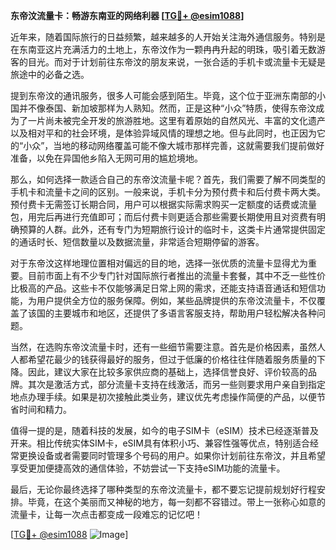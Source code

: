 **东帝汶流量卡：畅游东南亚的网络利器 [[TG💪+ @esim1088](https://t.me/s/esim1088)]**

近年来，随着国际旅行的日益频繁，越来越多的人开始关注海外通信服务。特别是在东南亚这片充满活力的土地上，东帝汶作为一颗冉冉升起的明珠，吸引着无数游客的目光。而对于计划前往东帝汶的朋友来说，一张合适的手机卡或流量卡无疑是旅途中的必备之选。

提到东帝汶的通讯服务，很多人可能会感到陌生。毕竟，这个位于亚洲东南部的小国并不像泰国、新加坡那样为人熟知。然而，正是这种“小众”特质，使得东帝汶成为了一片尚未被完全开发的旅游胜地。这里有着原始的自然风光、丰富的文化遗产以及相对平和的社会环境，是体验异域风情的理想之地。但与此同时，也正因为它的“小众”，当地的移动网络覆盖可能不像大城市那样完善，这就需要我们提前做好准备，以免在异国他乡陷入无网可用的尴尬境地。

那么，如何选择一款适合自己的东帝汶流量卡呢？首先，我们需要了解不同类型的手机卡和流量卡之间的区别。一般来说，手机卡分为预付费卡和后付费卡两大类。预付费卡无需签订长期合同，用户可以根据实际需求购买一定额度的话费或流量包，用完后再进行充值即可；而后付费卡则更适合那些需要长期使用且对资费有明确预算的人群。此外，还有专门为短期旅行设计的临时卡，这类卡片通常提供固定的通话时长、短信数量以及数据流量，非常适合短期停留的游客。

对于东帝汶这样地理位置相对偏远的目的地，选择一张优质的流量卡显得尤为重要。目前市面上有不少专门针对国际旅行者推出的流量卡套餐，其中不乏一些性价比极高的产品。这些卡不仅能够满足日常上网的需求，还能支持语音通话和短信功能，为用户提供全方位的服务保障。例如，某些品牌提供的东帝汶流量卡，不仅覆盖了该国的主要城市和地区，还提供了多语言客服支持，帮助用户轻松解决各种问题。

当然，在选购东帝汶流量卡时，还有一些细节需要注意。首先是价格因素，虽然人人都希望花最少的钱获得最好的服务，但过于低廉的价格往往伴随着服务质量的下降。因此，建议大家在比较多家供应商的基础上，选择信誉良好、评价较高的品牌。其次是激活方式，部分流量卡支持在线激活，而另一些则要求用户亲自到指定地点办理手续。如果是初次接触此类业务，建议优先考虑操作简便的产品，以便节省时间和精力。

值得一提的是，随着科技的发展，如今的电子SIM卡（eSIM）技术已经逐渐普及开来。相比传统实体SIM卡，eSIM具有体积小巧、兼容性强等优点，特别适合经常更换设备或者需要同时管理多个号码的用户。如果你计划前往东帝汶，并且希望享受更加便捷高效的通信体验，不妨尝试一下支持eSIM功能的流量卡。

最后，无论你最终选择了哪种类型的东帝汶流量卡，都不要忘记提前规划好行程安排。毕竟，在这个美丽而又神秘的地方，每一刻都不容错过。带上一张称心如意的流量卡，让每一次点击都变成一段难忘的记忆吧！

[[TG💪+ @esim1088](https://t.me/s/esim1088) ![Image](https://i.postimg.cc/4NQfJmqS/Snipaste-2025-05-13-00-14-12.png)]